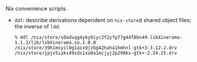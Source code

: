 Nix convenience scripts.

  * `ddl`: describe derivations dependent on `nix-store`d shared object files;
    the inverse of `ldd`:

    ```
    % ddl /nix/store/x0advqg4yky9iyc2f2yfp77g44f8bn49-libXinerama-1.1.3/lib/libXinerama.so.1.0.0 
    /nix/store/39h1msyil0g1aix9jzbg42haha1hmhnl-gtk+3-3.12.2.drv
    /nix/store/jpjv5iaks49sds1xa0a1mcjyj2p290kx-gtk+-2.24.25.drv
    ```
